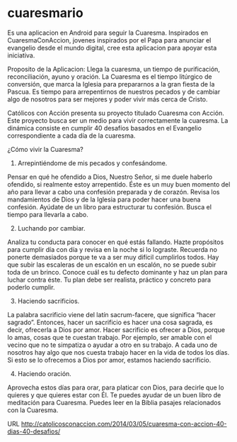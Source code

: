 cuaresmario
===========
Es una aplicacion en Android para seguir la Cuaresma.
Inspirados en CuaresmaConAccion, jovenes inspirados por el Papa para anunciar el evangelio desde el mundo digital, cree esta aplicacion para apoyar esta iniciativa.


Proposito de la Aplicacion:
Llega la cuaresma, un tiempo de purificación, reconciliación, ayuno y oración. La Cuaresma es el tiempo litúrgico de conversión, que marca la Iglesia para prepararnos a la gran fiesta de la Pascua. Es tiempo para arrepentirnos de nuestros pecados y de cambiar algo de nosotros para ser mejores y poder vivir más cerca de Cristo.

Católicos con Acción presenta su proyecto titulado Cuaresma con Acción. Este proyecto busca ser un medio para vivir correctamente la cuaresma. La dinámica consiste en cumplir 40 desafíos basados en el Evangelio correspondiente a cada día de la cuaresma.


¿Cómo vivir la Cuaresma?

1. Arrepintiéndome de mis pecados y confesándome.

Pensar en qué he ofendido a Dios, Nuestro Señor, si me duele haberlo ofendido, si realmente estoy arrepentido. Éste es un muy buen momento del año para llevar a cabo una confesión preparada y de corazón. Revisa los mandamientos de Dios y de la Iglesia para poder hacer una buena confesión. Ayúdate de un libro para estructurar tu confesión. Busca el tiempo para llevarla a cabo.

2. Luchando por cambiar.

Analiza tu conducta para conocer en qué estás fallando. Hazte propósitos para cumplir día con día y revisa en la noche si lo lograste. Recuerda no ponerte demasiados porque te va a ser muy difícil cumplirlos todos. Hay que subir las escaleras de un escalón en un escalón, no se puede subir toda de un brinco. Conoce cuál es tu defecto dominante y haz un plan para luchar contra éste. Tu plan debe ser realista, práctico y concreto para poderlo cumplir.

3. Haciendo sacrificios.

La palabra sacrificio viene del latín sacrum-facere, que significa “hacer sagrado”. Entonces, hacer un sacrificio es hacer una cosa sagrada, es decir, ofrecerla a Dios por amor. Hacer sacrificio es ofrecer a Dios, porque lo amas, cosas que te cuestan trabajo. Por ejemplo, ser amable con el vecino que no te simpatiza o ayudar a otro en su trabajo. A cada uno de nosotros hay algo que nos cuesta trabajo hacer en la vida de todos los días. Si esto se lo ofrecemos a Dios por amor, estamos haciendo sacrificio.

4. Haciendo oración.

Aprovecha estos días para orar, para platicar con Dios, para decirle que lo quieres y que quieres estar con Él. Te puedes ayudar de un buen libro de meditación para Cuaresma. Puedes leer en la Biblia pasajes relacionados con la Cuaresma.


URL
http://catolicosconaccion.com/2014/03/05/cuaresma-con-accion-40-dias-40-desafios/
